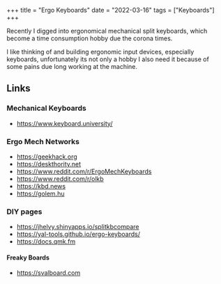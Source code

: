 +++
title = "Ergo Keyboards"
date = "2022-03-16"
tags =  ["Keyboards"]
+++

Recently I digged into ergonomical mechanical split keyboards, which become a time consumption hobby due the corona times. 

I like thinking of and building ergonomic input devices, especially keyboards, unfortunately its not only a hobby I also need it because of some pains due long working at the machine.



## Links

### Mechanical Keyboards
- https://www.keyboard.university/

### Ergo Mech Networks
- https://geekhack.org
- https://deskthority.net
- https://www.reddit.com/r/ErgoMechKeyboards
- https://www.reddit.com/r/olkb
- https://kbd.news 
- https://golem.hu


### DIY pages
- https://jhelvy.shinyapps.io/splitkbcompare
- https://yal-tools.github.io/ergo-keyboards/
- https://docs.qmk.fm

#### Freaky Boards
* https://svalboard.com

